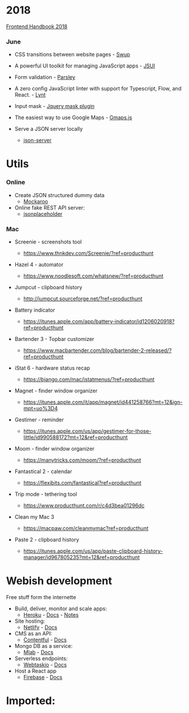# 2018

[Frontend Handbook 2018](https://frontendmasters.com/books/front-end-handbook/2018/)

### June

* CSS transitions between website pages - [Swup](https://github.com/gmrchk/swup)
* A powerful UI toolkit for managing JavaScript apps - [JSUI](https://github.com/kitze/JSUI)
* Form validation - [Parsley](http://parsleyjs.org/)
* A zero config JavaScript linter with support for Typescript, Flow, and React. - [Lynt](https://github.com/saadq/lynt)
* Input mask - [Jquery mask plugin](http://igorescobar.github.io/jQuery-Mask-Plugin/)
* The easiest way to use Google Maps - [Gmaps.js](https://github.com/hpneo/gmaps)

* Serve a JSON server locally
    * [json-server](https://github.com/typicode/json-server)

# Utils

### Online

* Create JSON structured dummy data
    * [Mockaroo](https://mockaroo.com/)
* Online fake REST API server:
    * [jsonplaceholder](https://github.com/typicode/jsonplaceholder)

### Mac

* Screenie - screenshots tool
    * https://www.thnkdev.com/Screenie/?ref=producthunt

* Hazel 4 - automator
    * https://www.noodlesoft.com/whatsnew/?ref=producthunt

* Jumpcut - clipboard history
    * http://jumpcut.sourceforge.net/?ref=producthunt

* Battery indicator
    * https://itunes.apple.com/app/battery-indicator/id1206020918?ref=producthunt

* Bartender 3 - Topbar customizer
    * https://www.macbartender.com/blog/bartender-2-released/?ref=producthunt

* iStat 6 - hardware status recap
    * https://bjango.com/mac/istatmenus/?ref=producthunt

* Magnet - finder window organizer
    * https://itunes.apple.com/it/app/magnet/id441258766?mt=12&ign-mpt=uo%3D4

* Gestimer - reminder
    * https://itunes.apple.com/us/app/gestimer-for-those-little/id990588172?mt=12&ref=producthunt

* Moom - finder window organizer
    * https://manytricks.com/moom/?ref=producthunt

* Fantastical 2 - calendar
    * https://flexibits.com/fantastical?ref=producthunt

* Trip mode - tethering tool
    * https://www.producthunt.com/r/c4d3bea01296dc

* Clean my Mac 3
    * https://macpaw.com/cleanmymac?ref=producthunt

* Paste 2 - clipboard history
    * https://itunes.apple.com/us/app/paste-clipboard-history-manager/id967805235?mt=12&ref=producthunt

# Webish development

Free stuff form the internette

* Build, deliver, monitor and scale apps:
    * [Heroku](https://heroku.com/) - [Docs](https://devcenter.heroku.com/) - [Notes](https://quip.com/WNxaAhCZ3JzB)
* Site hosting: 
    * [Netlify](https://www.netlify.com/) - [Docs](https://www.netlify.com/docs/)
* CMS as an API: 
    * [Contentful](https://www.contentful.com/) - [Docs](https://www.contentful.com/developers/docs/)
* Mongo DB as a service: 
    * [Mlab](https://mlab.com/) - [Docs](https://docs.mlab.com/)
* Serverless endpoints: 
    * [Webtaskio](https://webtask.io/) - [Docs](https://webtask.io/docs/101)
* Host a React app
    * [Firebase](https://firebase.google.com) - [Docs](https://github.com/dennisXZX/devops-notes/blob/master/Firebase.md)

# Imported: